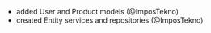 - added User and Product models (@ImposTekno)
- created Entity services and repositories (@ImposTekno)

